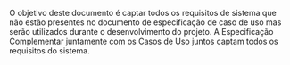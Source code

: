 O objetivo deste documento é captar todos os requisitos de sistema que não estão presentes
no documento de especificação de caso de uso mas serão utilizados durante o desenvolvimento
do projeto. A Especificação Complementar juntamente com os Casos de Uso juntos captam
todos os requisitos do sistema.
